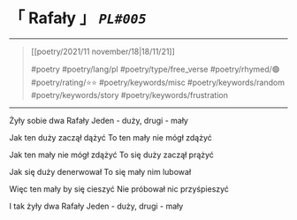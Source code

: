 # &#12300; Rafały &#12301; *`PL#005`*

---

> [[poetry/2021/11 november/18|18/11/21]]
> 
> #poetry
> #poetry/lang/pl 
> #poetry/type/free_verse 
> #poetry/rhymed/🟢 
> #poetry/rating/⭐⭐ 
> #poetry/keywords/misc #poetry/keywords/random #poetry/keywords/story #poetry/keywords/frustration 

---

Żyły sobie dwa Rafały
   Jeden - duży, drugi - mały

Jak ten duży zaczął dążyć
   To ten mały nie mógł zdążyć

Jak ten mały nie mógł zdążyć
   To się duży zaczął prążyć

Jak się duży denerwował
   To się mały nim lubował

Więc ten mały by się cieszyć
   Nie próbował nic przyśpieszyć

I tak żyły dwa Rafały
   Jeden - duży, drugi - mały